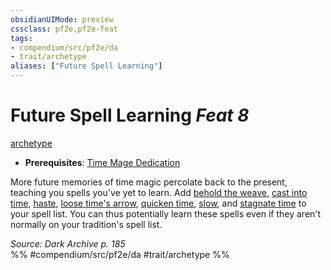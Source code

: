 ```yaml
---
obsidianUIMode: preview
cssclass: pf2e,pf2e-feat
tags:
- compendium/src/pf2e/da
- trait/archetype
aliases: ["Future Spell Learning"]
---
```

# Future Spell Learning  *Feat 8*  
[archetype](rules/traits/archetype.md "Archetype Feat Trait")  

- **Prerequisites**: [Time Mage Dedication](compendium/feats/time-mage-dedication-da.md)

More future memories of time magic percolate back to the present, teaching you spells you've yet to learn. Add [behold the weave](compendium/spells/behold-the-weave-da.md), [cast into time](compendium/spells/cast-into-time-som.md), [haste](compendium/spells/haste.md), [loose time's arrow](compendium/spells/loose-times-arrow-da.md), [quicken time](compendium/spells/quicken-time-da.md), [slow](compendium/spells/slow.md), and [stagnate time](compendium/spells/stagnate-time-da.md) to your spell list. You can thus potentially learn these spells even if they aren't normally on your tradition's spell list.

*Source: Dark Archive p. 185*  
%% #compendium/src/pf2e/da #trait/archetype %%